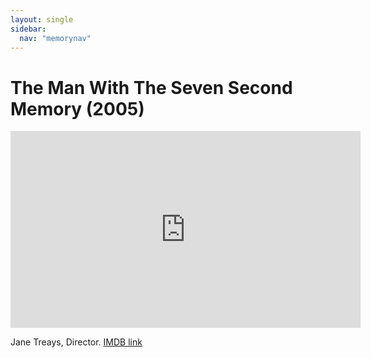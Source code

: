 ```yaml
---
layout: single
sidebar:
  nav: "memorynav"
---
```

# The Man With The Seven Second Memory (2005)

<iframe width="560" height="315" src="https://www.youtube.com/embed/k_P7Y0-wgos" title="YouTube video player" frameborder="0" allow="accelerometer; autoplay; clipboard-write; encrypted-media; gyroscope; picture-in-picture" allowfullscreen></iframe>

Jane Treays, Director. [IMDB link](https://www.imdb.com/title/tt0482648/)
